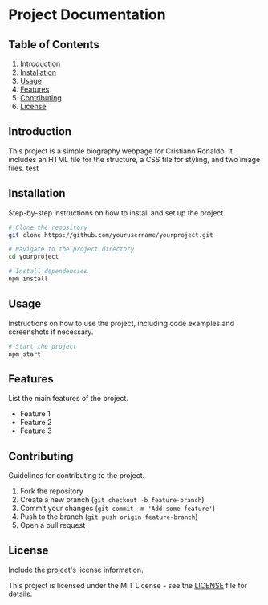 # Project Documentation

## Table of Contents
1. [Introduction](#introduction)
2. [Installation](#installation)
3. [Usage](#usage)
4. [Features](#features)
5. [Contributing](#contributing)
6. [License](#license)

## Introduction
This project is a simple biography webpage for Cristiano Ronaldo. It includes an HTML file for the structure, a CSS file for styling, and two image files. test

## Installation
Step-by-step instructions on how to install and set up the project.

```bash
# Clone the repository
git clone https://github.com/yourusername/yourproject.git

# Navigate to the project directory
cd yourproject

# Install dependencies
npm install
```

## Usage
Instructions on how to use the project, including code examples and screenshots if necessary.

```bash
# Start the project
npm start
```

## Features
List the main features of the project.

- Feature 1
- Feature 2
- Feature 3

## Contributing
Guidelines for contributing to the project.

1. Fork the repository
2. Create a new branch (`git checkout -b feature-branch`)
3. Commit your changes (`git commit -m 'Add some feature'`)
4. Push to the branch (`git push origin feature-branch`)
5. Open a pull request

## License
Include the project's license information.

This project is licensed under the MIT License - see the [LICENSE](LICENSE) file for details.
